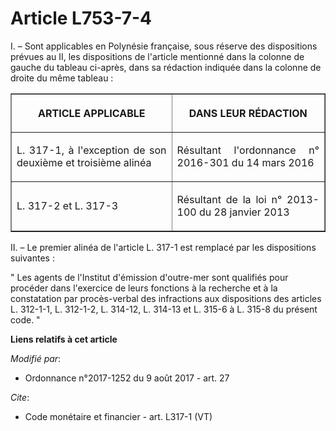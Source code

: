 # Article L753-7-4

I. – Sont applicables en Polynésie française, sous réserve des dispositions prévues au II, les dispositions de l'article
mentionné dans la colonne de gauche du tableau ci-après, dans sa rédaction indiquée dans la colonne de droite du même
tableau : 

<table border="1">
  <tbody>
    <tr>
      <th>

ARTICLE APPLICABLE </th>
      <th>

DANS LEUR RÉDACTION </th>
    </tr>
    <tr>
      <td align="justify">

L. 317-1, à l'exception de son deuxième et troisième alinéa </td>
      <td align="justify">

Résultant l'ordonnance n° 2016-301 du 14 mars 2016 </td>
    </tr>
    <tr>
      <td align="justify">

L. 317-2 et L. 317-3 </td>
      <td align="justify">

Résultant de la loi n° 2013-100 du 28 janvier 2013 </td>
    </tr>
  </tbody>
</table>

II. – Le premier alinéa de l'article L. 317-1 est remplacé par les dispositions suivantes : 

" Les agents de l'Institut d'émission d'outre-mer sont qualifiés pour procéder dans l'exercice de leurs fonctions à la
recherche et à la constatation par procès-verbal des infractions aux dispositions des articles L. 312-1-1, L. 312-1-2, L.
314-12, L. 314-13 et L. 315-6 à L. 315-8 du présent code. "

**Liens relatifs à cet article**

_Modifié par_:

  - Ordonnance n°2017-1252 du 9 août 2017 - art. 27

_Cite_:

  - Code monétaire et financier - art. L317-1 (VT)
